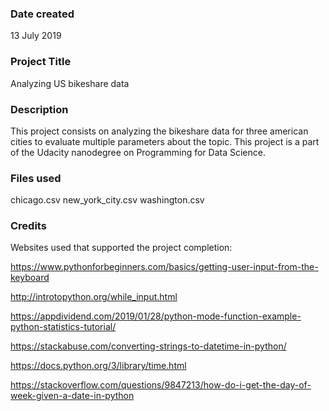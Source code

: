 ### Date created
13 July 2019

### Project Title
Analyzing US bikeshare data

### Description
This project consists on analyzing the bikeshare data for three american cities to evaluate multiple parameters about the topic.
This project is a part of the Udacity nanodegree on Programming for Data Science.

### Files used
chicago.csv
new_york_city.csv
washington.csv

### Credits
Websites used that supported the project completion:

https://www.pythonforbeginners.com/basics/getting-user-input-from-the-keyboard

http://introtopython.org/while_input.html

https://appdividend.com/2019/01/28/python-mode-function-example-python-statistics-tutorial/

https://stackabuse.com/converting-strings-to-datetime-in-python/

https://docs.python.org/3/library/time.html

https://stackoverflow.com/questions/9847213/how-do-i-get-the-day-of-week-given-a-date-in-python



